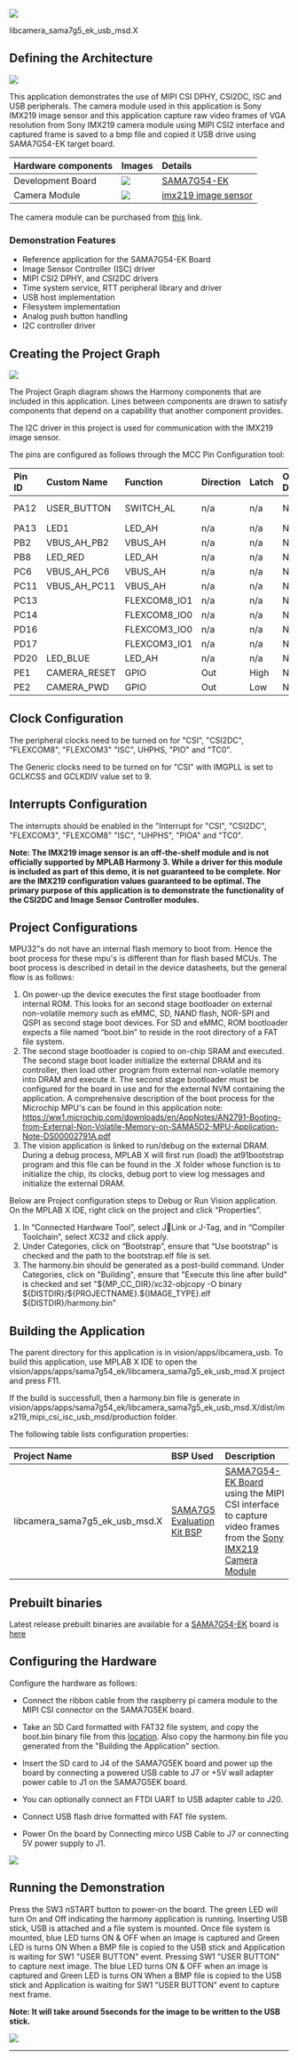 ![](../../../images/mh.png)

libcamera_sama7g5_ek_usb_msd.X

Defining the Architecture
-------------------------

![](../../../images/achitecture_diagrams_vision_sama7G5_ek_imx219_usb.jpg)

This application demonstrates the use of  MIPI CSI DPHY, CSI2DC, ISC and USB peripherals. The camera module used in this application is Sony IMX219 image sensor and this application capture raw video frames of VGA resolution from Sony IMX219 camera module using MIPI CSI2 
interface and captured frame is saved to a bmp file and copied it USB drive using SAMA7G54-EK target board.

|Hardware components|Images|Details|
|:-------------------|:------------------|:------------------|
| Development Board | ![](../../../images/sama7g54-ev21h18a.jpg) | [SAMA7G54-EK](https://www.microchip.com/en-us/development-tool/ev21h18a)|
| Camera Module | ![](../../../images/imx219_and_15pin_camera_cable.jpg) | [imx219 image sensor](https://www.raspberrypi.com/products/camera-module-v2/) |

The camera module can be purchased from [this](https://www.raspberrypi.com/products/camera-module-v2/) link.

### Demonstration Features

-   Reference application for the SAMA7G54-EK Board
-   Image Sensor Controller (ISC) driver
-   MIPI CSI2 DPHY, and CSI2DC drivers 
-   Time system service, RTT peripheral library and driver
-	USB host implementation
-	Filesystem implementation
-	Analog push button handling
-   I2C controller driver

Creating the Project Graph
--------------------------

![](../../../images/imx219_mipi_csi_isc_usb_sysfs_project_graph.png)

The Project Graph diagram shows the Harmony components that are included in this application. Lines between components are drawn to satisfy components that depend on a capability that another component provides.

The I2C driver in this project is used for communication with the IMX219 image sensor.

The pins are configured as follows through the MCC Pin Configuration tool:


|Pin ID|Custom Name|Function|Direction|Latch|Open Drain|PIO Interrupt|Pull Up|Pull Down|Glitch/Debounce Filter|Drive Strength|
|:-----------|:-------|:----------|:----------|:----------|:----------|:-----------|:-------|:----------|:----------|:----------|
|PA12|USER_BUTTON|SWITCH_AL|n/a|n/a|No|Falling Edge|Yes|No|Glitch Filter|0|
|PA13|LED1|LED_AH|n/a|n/a|No|Disabled|No|No|Glitch Filter|0|
|PB2|VBUS_AH_PB2|VBUS_AH|n/a|n/a|No|Disabled|No|No|Glitch Filter|0|
|PB8|LED_RED|LED_AH|n/a|n/a|No|Disabled|No|No|Glitch Filter|0|
|PC6|VBUS_AH_PC6|VBUS_AH|n/a|n/a|No|Disabled|No|No|Glitch Filter|0|
|PC11|VBUS_AH_PC11|VBUS_AH|n/a|n/a|No|Disabled|No|No|Glitch Filter|0|
|PC13||FLEXCOM8_IO1|n/a|n/a|No|Disabled|No|No|Glitch Filter|0|
|PC14||FLEXCOM8_IO0|n/a|n/a|No|Disabled|No|No|Glitch Filter|0|
|PD16||FLEXCOM3_IO0|n/a|n/a|No|Disabled|No|No|Glitch Filter|0|
|PD17||FLEXCOM3_IO1|n/a|n/a|No|Disabled|No|No|Glitch Filter|0|
|PD20|LED_BLUE|LED_AH|n/a|n/a|No|Disabled|No|No|Glitch Filte|0|
|PE1|CAMERA_RESET|GPIO|Out|High|No|Disabled|No|No|Glitch Filter|0|
|PE2|CAMERA_PWD|GPIO|Out|Low|No|Disabled|No|No|Glitch Filter|0|

Clock Configuration
--------------------------
The peripheral clocks need to be turned on for "CSI", "CSI2DC", "FLEXCOM8", "FLEXCOM3" "ISC", UHPHS, "PIO" and "TC0".

The Generic clocks need to be turned on for "CSI" with IMGPLL is set to GCLKCSS and GCLKDIV value set to 9.

Interrupts Configuration
--------------------------
The interrupts should be enabled in the "Interrupt for "CSI", "CSI2DC", "FLEXCOM3", "FLEXCOM8" "ISC", "UHPHS", "PIOA" and "TC0".

<b>Note:  The IMX219 image sensor is an off-the-shelf module and is not officially supported by MPLAB Harmony 3. While a driver for this module is included as part of this demo, it is not guaranteed to be complete. Nor are the IMX219 configuration values guaranteed to be optimal. The primary purpose of this application is to demonstrate the functionality of the CSI2DC and Image Sensor Controller modules. </b>

Project Configurations
---------------------
MPU32"s do not have an internal flash memory to boot from. Hence the boot process for these mpu's is different 
than for flash based MCUs. The boot process is described in detail in the device datasheets, but the general flow is as 
follows:
1. On power-up the device executes the first stage bootloader from internal ROM. This looks for an second stage bootloader
on external non-volatile memory such as eMMC, SD, NAND flash, NOR-SPI and QSPI as second stage boot devices. For SD and eMMC,
ROM bootloader expects a file named “boot.bin” to reside in the root directory of a FAT file system.
2. The second stage bootloader is copied to on-chip SRAM and executed. The second stage boot loader initialize the external
DRAM and its controller, then load other program from external non-volatile memory into DRAM and execute it. The second stage
bootloader must be configured for the board in use and for the external NVM containing the application.
A comprehensive description of the boot process for the Microchip MPU's can be found in this application note: 
https://ww1.microchip.com/downloads/en/AppNotes/AN2791-Booting-from-External-Non-Volatile-Memory-on-SAMA5D2-MPU-Application-Note-DS00002791A.pdf
3. The vision application is linked to run/debug on the external DRAM. During a debug process, MPLAB X will first run (load) the at91bootstrap program and this file can be found in the <project>.X folder whose function is to initialize the chip, its clocks, debug port to view log messages and initialize the external DRAM.

Below are Project configuration steps to Debug or Run Vision application.
On the MPLAB X IDE, right click on the project and click “Properties”.
1. In “Connected Hardware Tool”, select JLink or J-Tag, and in “Compiler Toolchain”, select XC32 and click apply.
2. Under Categories, click on “Bootstrap”, ensure that “Use bootstrap” is checked and the path to the bootstrap.elf file is set. 
3. The harmony.bin should be generated as a post-build command. Under Categories, click on "Building", ensure that "Execute this line after build" is checked and set "\$\{MP_CC_DIR\}/xc32-objcopy -O binary \$\{DISTDIR\}\/\$\{PROJECTNAME\}.\$\{IMAGE_TYPE\}.elf \$\{DISTDIR\}\/harmony.bin"

Building the Application
------------------------

The parent directory for this application is in vision/apps/ibcamera_usb. To build this application, use MPLAB X IDE to open the vision/apps/apps/sama7g54_ek/libcamera_sama7g5_ek_usb_msd.X project and press F11.

If the build is successfull, then a harmony.bin file is generate in vision/apps/apps/sama7g54_ek/libcamera_sama7g5_ek_usb_msd.X/dist/imx219_mipi_csi_isc_usb_msd/production folder.

The following table lists configuration properties:

|Project Name|BSP Used|Description|
|:-----------|:-------|:----------|
|libcamera_sama7g5_ek_usb_msd.X|[SAMA7G5 Evaluation Kit BSP](https://www.microchip.com/en-us/development-tool/ev21h18a) |[SAMA7G54-EK Board](https://www.microchip.com/en-us/development-tool/ev21h18a) using the MIPI CSI interface to capture video frames from the [Sony IMX219 Camera Module](https://www.raspberrypi.com/products/camera-module-v2/)|

Prebuilt binaries 
-------------------------
Latest release prebuilt binaries are available for a [SAMA7G54-EK](https://www.microchip.com/en-us/development-tool/ev21h18a) board is [here](https://microchiptechnology-my.sharepoint.com/:u:/g/personal/sandeepsheriker_mallikarjun_microchip_com/EYRjJw8jZupKsH-kOllW970BG2Iumjyd3R9Cvo7Y3TiSmw?e=urzYs7)

Configuring the Hardware
------------------------

Configure the hardware as follows:

-	Connect the ribbon cable from the raspberry pi camera module to the MIPI CSI connector on the SAMA7G5EK board.

-   Take an SD Card formatted with FAT32 file system, and copy the boot.bin binary file from this [location](vision/apps/apps/sama7g54_ek/libcamera_sama7g5_ek_usb_msd.X/boot_image/boot.bin). Also copy the harmony.bin file you generated from the "Building the Application" section.

-   Insert the SD card to J4 of the SAMA7G5EK board and power up the board by connecting a powered USB cable to J7 or +5V wall adapter power cable to J1 on the SAMA7G5EK board.

-   You can optionally connect an FTDI UART to USB adapter cable to J20.

-   Connect USB flash drive formatted with FAT file system.

-	Power On the board by Connecting mirco USB Cable to J7 or connecting 5V power supply to J1. 

![](../../../images/sama7g54_ek_setup1.png)


Running the Demonstration
-------------------------

Press the SW3 nSTART button to power-on the board. The green LED will turn On and Off indicating the harmony application is running. Inserting USB stick, USB is attached and a file system is mounted. Once file system is mounted, blue LED turns ON & OFF when an image is captured and Green LED is turns ON When a BMP file is copied to the USB stick and Application is waiting for SW1 "USER BUTTON" event. Pressing SW1 "USER BUTTON" to capture next image. The blue LED turns ON & OFF when an image is captured and Green LED is turns ON When a BMP file is copied to the USB stick and Application is waiting for SW1 "USER BUTTON" event to capture next frame.
 
<b>Note:  It will take around 5seconds for the image to be written to the USB stick. </b>

![](../../../images/sama7g54_ek_imx219.jpg)

* * * * *
